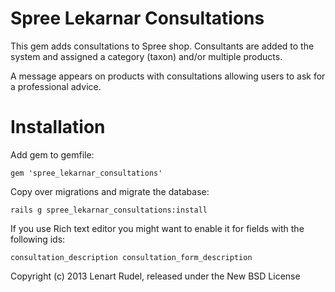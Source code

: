 Spree Lekarnar Consultations
============================

This gem adds consultations to Spree shop. Consultants are added to the system and assigned a category (taxon) and/or multiple products.

A message appears on products with consultations allowing users to ask for a professional advice.

Installation
==============

Add gem to gemfile:

    gem 'spree_lekarnar_consultations'

Copy over migrations and migrate the database:

    rails g spree_lekarnar_consultations:install

If you use Rich text editor you might want to enable it for fields with the following ids:
  
    consultation_description consultation_form_description


Copyright (c) 2013 Lenart Rudel, released under the New BSD License